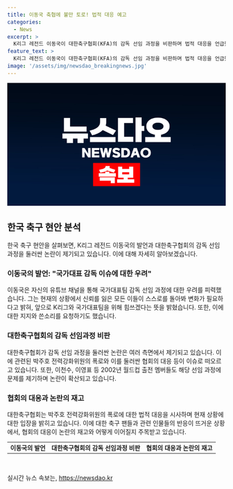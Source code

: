 ```yaml
---
title: 이동국 축협에 불만 토로! 법적 대응 예고
categories:
  - News
excerpt: >
  K리그 레전드 이동국이 대한축구협회(KFA)의 감독 선임 과정을 비판하며 법적 대응을 언급했다. 이에 대한 축구계 내부에서도 비판이 이어지고, 이동국은 신뢰를 잃은 지금, 모두가 변화가 필요한 시점이라며 더 나아가 국가대표팀과 K리그를 위해 힘을 실어달라고 호소했다. 이에 이천수, 이영표 등 이동국과 함께 월드컵에서 활약한 후배들도 감독 선임 과정에 대한 문제 제기하며 지지를 표명했다. 대한축구협회와의 갈등이 과열되는 가운데 축구계가 변화를 요구하는 분위기 속에 혼란이 가중되고 있다.
feature_text: >
  K리그 레전드 이동국이 대한축구협회(KFA)의 감독 선임 과정을 비판하며 법적 대응을 언급했다. 이에 대한 축구계 내부에서도 비판이 이어지고, 이동국은 신뢰를 잃은 지금, 모두가 변화가 필요한 시점이라며 더 나아가 국가대표팀과 K리그를 위해 힘을 실어달라고 호소했다. 이에 이천수, 이영표 등 이동국과 함께 월드컵에서 활약한 후배들도 감독 선임 과정에 대한 문제 제기하며 지지를 표명했다. 대한축구협회와의 갈등이 과열되는 가운데 축구계가 변화를 요구하는 분위기 속에 혼란이 가중되고 있다.
image: '/assets/img/newsdao_breakingnews.jpg'
---
```


<p><img src="/assets/img/newsdao_breakingnews.jpg" alt="pcversion 속보" /></p>

<h2 data-ke-size="size26">한국 축구 현안 분석</h2>

<p data-ke-size="size16">한국 축구 현안을 살펴보면, K리그 레전드 이동국의 발언과 대한축구협회의 감독 선임 과정을 둘러싼 논란이 제기되고 있습니다. 이에 대해 자세히 알아보겠습니다.</p>

<h3>이동국의 발언: "국가대표 감독 이슈에 대한 우려"</h3>

<p data-ke-size="size16">이동국은 자신의 유튜브 채널을 통해 국가대표팀 감독 선임 과정에 대한 우려를 피력했습니다. 그는 현재의 상황에서 신뢰를 잃은 모든 이들이 스스로를 돌아봐 변화가 필요하다고 밝혀, 앞으로 K리그와 국가대표팀을 위해 힘쓰겠다는 뜻을 밝혔습니다. 또한, 이에 대한 지지와 쓴소리를 요청하기도 했습니다.</p>

<h3>대한축구협회의 감독 선임과정 비판</h3>

<p data-ke-size="size16">대한축구협회가 감독 선임 과정을 둘러싼 논란은 여러 측면에서 제기되고 있습니다. 이에 관련된 박주호 전력강화위원의 폭로와 이를 둘러싼 협회의 대응 등이 이슈로 떠오르고 있습니다. 또한, 이천수, 이영표 등 2002년 월드컵 출전 멤버들도 해당 선임 과정에 문제를 제기하며 논란이 확산되고 있습니다.</p>

<h3>협회의 대응과 논란의 재고</h3>

<p data-ke-size="size16">대한축구협회는 박주호 전력강화위원의 폭로에 대한 법적 대응을 시사하며 현재 상황에 대한 입장을 밝히고 있습니다. 이에 대한 축구 팬들과 관련 인물들의 반응이 뜨거운 상황에서, 협회의 대응이 논란의 재고와 어떻게 이어질지 주목받고 있습니다.</p>

<table>
    <tr>
        <td style="text-align: center; height: 17px;"><b>이동국의 발언</b></td>
        <td style="text-align: center; height: 17px;"><b>대한축구협회의 감독 선임과정 비판</b></td>
        <td style="text-align: center; height: 17px;"><b>협회의 대응과 논란의 재고</b></td>
    </tr>
</table>

<p data-ke-size="size16">&nbsp;</p>
실시간 뉴스 속보는, <a href="https://newsdao.kr" rel="dofollow">https://newsdao.kr</a>


